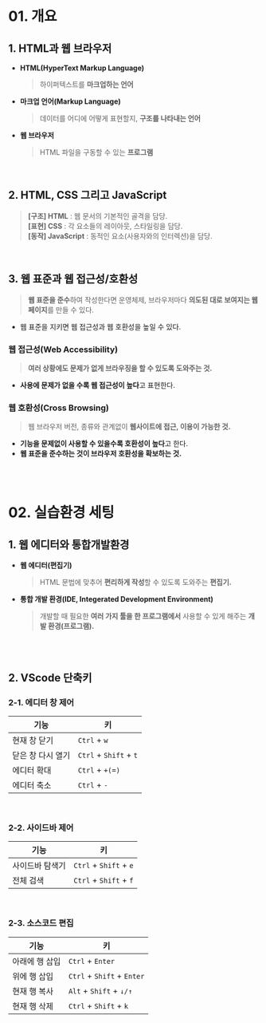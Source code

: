 # 01. 개요
## 1. HTML과 웹 브라우저
- **HTML(HyperText Markup Language)**
    > 하이퍼텍스트를 **마크업하는 언어**
- **마크업 언어(Markup Language)**  
    > 데이터를 어디에 어떻게 표현할지, **구조를 나타내는 언어**  
- **웹 브라우저**  
    > HTML 파일을 구동할 수 있는 **프로그램**
<br>

## 2. HTML, CSS 그리고 JavaScript
> **[구조] HTML** : 웹 문서의 기본적인 골격을 담당.  
> **[표현] CSS** : 각 요소들의 레이아웃, 스타일링을 담당.  
> **[동작] JavaScript** : 동적인 요소(사용자와의 인터렉션)을 담당.  
<br>

## 3. 웹 표준과 웹 접근성/호환성
> **웹 표준을 준수**하여 작성한다면 운영체제, 브라우저마다 **의도된 대로 보여지는 웹페이지**를 만들 수 있다.
- 웹 표준을 지키면 웹 접근성과 웹 호환성을 높일 수 있다.  

### 웹 접근성(Web Accessibility)
> **여러 상황에도 문제가 없게 브라우징을 할 수 있도록 도와주는 것.**
- **사용에 문제가 없을 수록 웹 접근성이 높다**고 표현한다.

### 웹 호환성(Cross Browsing)
> 웹 브라우저 버전, 종류와 관계없이 **웹사이트에 접근, 이용이 가능한 것.**
- **기능을 문제없이 사용할 수 있을수록 호환성이 높다**고 한다.
- **웹 표준을 준수하는 것이 브라우저 호환성을 확보하는 것.**
<br>
<br>

# 02. 실습환경 세팅
## 1. 웹 에디터와 통합개발환경
- **웹 에디터(편집기)**
    > HTML 문법에 맞추어 **편리하게 작성**할 수 있도록 도와주는 **편집기.**   
- **통합 개발 환경(IDE, Integerated Development Environment)**  
    > 개발할 때 필요한 **여러 가지 툴을 한 프로그램에서** 사용할 수 있게 해주는 **개발 환경(프로그램).**
<br>
<br>

## 2. VScode 단축키
### 2-1. 에디터 창 제어
|기능 | 키|
|-|-|
|현재 창 닫기|```Ctrl``` + ```w```|
|닫은 창 다시 열기|```Ctrl``` + ```Shift``` + ```t```|
|에디터 확대|```Ctrl``` + ```+(=)```|
|에디터 축소|```Ctrl``` + ```-```|
<br>

### 2-2. 사이드바 제어
|기능 | 키|
|-|-|
|사이드바 탐색기|```Ctrl``` + ```Shift``` + ```e```|
|전체 검색|```Ctrl``` + ```Shift``` + ```f```|
<br>

### 2-3. 소스코드 편집
|기능 | 키|
|-|-|
|아래에 행 삽입|```Ctrl``` + ```Enter```|
|위에 행 삽입|```Ctrl``` + ```Shift``` + ```Enter```|
|현재 행 복사|```Alt``` + ```Shift``` + ```↓/↑```|
|현재 행 삭제|```Ctrl``` + ```Shift``` + ```k```|
